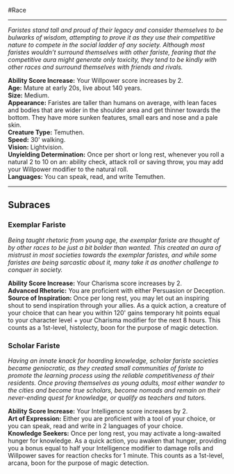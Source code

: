 #Race 
- - -
_Faristes stand tall and proud of their legacy and consider themselves to be bulwarks of wisdom, attempting to prove it as they use their competitive nature to compete in the social ladder of any society. Although most faristes wouldn’t surround themselves with other fariste, fearing that the competitive aura might generate only toxicity, they tend to be kindly with other races and surround themselves with friends and rivals._
 
**Ability Score Increase:** Your Willpower score increases by 2.  
**Age:** Mature at early 20s, live about 140 years.  
**Size:** Medium.  
**Appearance:** Faristes are taller than humans on average, with lean faces and bodies that are wider in the shoulder area and get thinner towards the bottom. They have more sunken features, small ears and nose and a pale skin.  
**Creature Type:** Temuthen.  
**Speed:** 30' walking.  
**Vision:** Lightvision.  
**Unyielding Determination:** Once per short or long rest, whenever you roll a natural 2 to 10 on an: ability check, attack roll or saving throw, you may add your Willpower modifier to the natural roll.  
**Languages:** You can speak, read, and write Temuthen.
 - - -
## Subraces
### Exemplar Fariste
 
_Being taught rhetoric from young age, the exemplar fariste are thought of by other races to be just a bit bolder than wanted. This created an aura of mistrust in most societies towards the exemplar faristes, and while some faristes are being sarcastic about it, many take it as another challenge to conquer in society._
 
**Ability Score Increase:** Your Charisma score increases by 2.  
**Advanced Rhetoric:** You are proficient with either Persuasion or Deception.  
**Source of Inspiration:** Once per long rest, you may let out an inspiring shout to send inspiration through your allies. As a quick action, a creature of your choice that can hear you within 120' gains temporary hit points equal to your character level + your Charisma modifier for the next 8 hours. This counts as a 1st-level, histolecty, boon for the purpose of magic detection.
 
### Scholar Fariste
 
_Having an innate knack for hoarding knowledge, scholar fariste societies became geniocratic, as they created small communities of fariste to promote the learning process using the reliable competitiveness of their residents. Once proving themselves as young adults, most either wander to the cities and become true scholars, become nomads and remain on their never-ending quest for knowledge, or qualify as teachers and tutors._
 
**Ability Score Increase:** Your Intelligence score increases by 2.  
**Art of Expression:** Either you are proficient with a tool of your choice, or you can speak, read and write in 2 languages of your choice.  
**Knowledge Seekers:** Once per long rest, you may activate a long-awaited hunger for knowledge. As a quick action, you awaken that hunger, providing you a bonus equal to half your Intelligence modifier to damage rolls and Willpower saves for reaction checks for 1 minute. This counts as a 1st-level, arcana, boon for the purpose of magic detection.